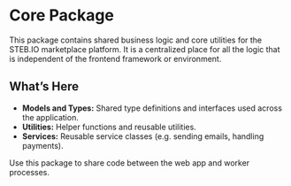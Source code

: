 # Core Package

This package contains shared business logic and core utilities for the STEB.IO marketplace platform. It is a centralized place for all the logic that is independent of the frontend framework or environment.

## What’s Here
- **Models and Types:** Shared type definitions and interfaces used across the application.
- **Utilities:** Helper functions and reusable utilities.
- **Services:** Reusable service classes (e.g. sending emails, handling payments).

Use this package to share code between the web app and worker processes.

